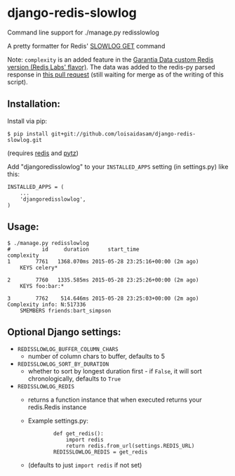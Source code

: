 django-redis-slowlog
==================

Command line support for ./manage.py redisslowlog

A pretty formatter for Redis' [SLOWLOG GET](http://redis.io/commands/slowlog) command

Note: `complexity` is an added feature in the [Garantia Data custom Redis version (Redis Labs' flavor)](https://github.com/RedisLabs/redis). The data was added to the redis-py parsed response in [this pull request](https://github.com/andymccurdy/redis-py/pull/622) (still waiting for merge as of the writing of this script).


## Installation:

Install via pip:

    $ pip install git+git://github.com/loisaidasam/django-redis-slowlog.git

(requires [redis](https://github.com/andymccurdy/redis-py) and [pytz](https://pypi.python.org/pypi/pytz/))

Add "djangoredisslowlog" to your `INSTALLED_APPS` setting (in settings.py) like this:

    INSTALLED_APPS = (
        ...
        'djangoredisslowlog',
    )


## Usage:

    $ ./manage.py redisslowlog
    #          id     duration      start_time                           complexity
    1        7761   1368.070ms 2015-05-28 23:25:16+00:00 (2m ago)
        KEYS celery*
    
    2        7760   1335.585ms 2015-05-28 23:25:26+00:00 (2m ago)
        KEYS foo:bar:*
    
    3        7762    514.646ms 2015-05-28 23:25:03+00:00 (2m ago)            Complexity info: N:517336
        SMEMBERS friends:bart_simpson

## Optional Django settings:

- `REDISSLOWLOG_BUFFER_COLUMN_CHARS`
  - number of column chars to buffer, defaults to 5
- `REDISSLOWLOG_SORT_BY_DURATION`
  - whether to sort by longest duration first - if `False`, it will sort chronologically, defaults to `True`
- `REDISSLOWLOG_REDIS`
  - returns a function instance that when executed returns your redis.Redis instance
  - Example settings.py:

                def get_redis():
                    import redis
                    return redis.from_url(settings.REDIS_URL)
                REDISSLOWLOG_REDIS = get_redis

  - (defaults to just `import redis` if not set)
